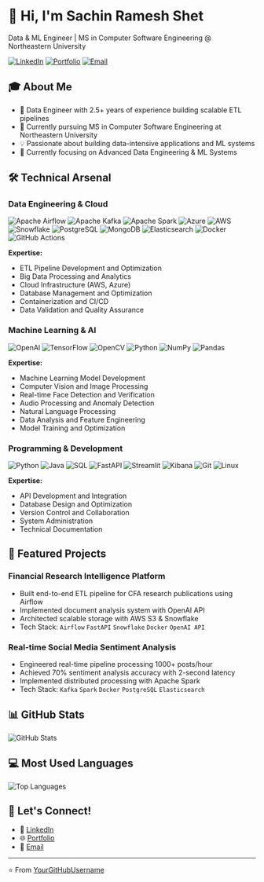 # 👋 Hi, I'm Sachin Ramesh Shet

Data & ML Engineer | MS in Computer Software Engineering @ Northeastern University

[![LinkedIn](https://img.shields.io/badge/LinkedIn-0077B5?style=for-the-badge&logo=linkedin&logoColor=white)](https://linkedin.com/in/SachinShet73)
[![Portfolio](https://img.shields.io/badge/Portfolio-000000?style=for-the-badge&logo=About.me&logoColor=white)](https://sachinshet73.vercel.app)
[![Email](https://img.shields.io/badge/Email-D14836?style=for-the-badge&logo=gmail&logoColor=white)](mailto:shet.sa@northeastern.edu)

## 🎓 About Me
- 🎯 Data Engineer with 2.5+ years of experience building scalable ETL pipelines
- 🔭 Currently pursuing MS in Computer Software Engineering at Northeastern University
- 💡 Passionate about building data-intensive applications and ML systems
- 🌱 Currently focusing on Advanced Data Engineering & ML Systems

## 🛠️ Technical Arsenal

### Data Engineering & Cloud
![Apache Airflow](https://img.shields.io/badge/Apache%20Airflow-017CEE?style=for-the-badge&logo=Apache%20Airflow&logoColor=white)
![Apache Kafka](https://img.shields.io/badge/Apache%20Kafka-231F20?style=for-the-badge&logo=apache-kafka&logoColor=white)
![Apache Spark](https://img.shields.io/badge/Apache%20Spark-FDEE21?style=for-the-badge&logo=apachespark&logoColor=black)
![Azure](https://img.shields.io/badge/Azure%20Data%20Factory-0078D4?style=for-the-badge&logo=azure-devops&logoColor=white)
![AWS](https://img.shields.io/badge/AWS%20S3-FF9900?style=for-the-badge&logo=amazon-aws&logoColor=white)
![Snowflake](https://img.shields.io/badge/Snowflake-29B5E8?style=for-the-badge&logo=snowflake&logoColor=white)
![PostgreSQL](https://img.shields.io/badge/PostgreSQL-316192?style=for-the-badge&logo=postgresql&logoColor=white)
![MongoDB](https://img.shields.io/badge/MongoDB-4EA94B?style=for-the-badge&logo=mongodb&logoColor=white)
![Elasticsearch](https://img.shields.io/badge/Elasticsearch-005571?style=for-the-badge&logo=elasticsearch&logoColor=white)
![Docker](https://img.shields.io/badge/Docker-2CA5E0?style=for-the-badge&logo=docker&logoColor=white)
![GitHub Actions](https://img.shields.io/badge/GitHub_Actions-2088FF?style=for-the-badge&logo=github-actions&logoColor=white)

**Expertise:**
- ETL Pipeline Development and Optimization
- Big Data Processing and Analytics
- Cloud Infrastructure (AWS, Azure)
- Database Management and Optimization
- Containerization and CI/CD
- Data Validation and Quality Assurance

### Machine Learning & AI
![OpenAI](https://img.shields.io/badge/OpenAI%20API-412991?style=for-the-badge&logo=openai&logoColor=white)
![TensorFlow](https://img.shields.io/badge/TensorFlow-FF6F00?style=for-the-badge&logo=tensorflow&logoColor=white)
![OpenCV](https://img.shields.io/badge/OpenCV-27338e?style=for-the-badge&logo=OpenCV&logoColor=white)
![Python](https://img.shields.io/badge/Python-3776AB?style=for-the-badge&logo=python&logoColor=white)
![NumPy](https://img.shields.io/badge/Numpy-777BB4?style=for-the-badge&logo=numpy&logoColor=white)
![Pandas](https://img.shields.io/badge/Pandas-2C2D72?style=for-the-badge&logo=pandas&logoColor=white)

**Expertise:**
- Machine Learning Model Development
- Computer Vision and Image Processing
- Real-time Face Detection and Verification
- Audio Processing and Anomaly Detection
- Natural Language Processing
- Data Analysis and Feature Engineering
- Model Training and Optimization

### Programming & Development
![Python](https://img.shields.io/badge/Python-FFD43B?style=for-the-badge&logo=python&logoColor=blue)
![Java](https://img.shields.io/badge/Java-ED8B00?style=for-the-badge&logo=openjdk&logoColor=white)
![SQL](https://img.shields.io/badge/SQL-4479A1?style=for-the-badge&logo=mysql&logoColor=white)
![FastAPI](https://img.shields.io/badge/FastAPI-009688?style=for-the-badge&logo=FastAPI&logoColor=white)
![Streamlit](https://img.shields.io/badge/Streamlit-FF4B4B?style=for-the-badge&logo=Streamlit&logoColor=white)
![Kibana](https://img.shields.io/badge/Kibana-005571?style=for-the-badge&logo=Kibana&logoColor=white)
![Git](https://img.shields.io/badge/GIT-E44C30?style=for-the-badge&logo=git&logoColor=white)
![Linux](https://img.shields.io/badge/Linux-FCC624?style=for-the-badge&logo=linux&logoColor=black)

**Expertise:**
- API Development and Integration
- Database Design and Optimization
- Version Control and Collaboration
- System Administration
- Technical Documentation

## 🚀 Featured Projects

### Financial Research Intelligence Platform
- Built end-to-end ETL pipeline for CFA research publications using Airflow
- Implemented document analysis system with OpenAI API
- Architected scalable storage with AWS S3 & Snowflake
- Tech Stack: `Airflow` `FastAPI` `Snowflake` `Docker` `OpenAI API`

### Real-time Social Media Sentiment Analysis
- Engineered real-time pipeline processing 1000+ posts/hour
- Achieved 70% sentiment analysis accuracy with 2-second latency
- Implemented distributed processing with Apache Spark
- Tech Stack: `Kafka` `Spark` `Docker` `PostgreSQL` `Elasticsearch`

## 📊 GitHub Stats

![GitHub Stats](https://github-readme-stats.vercel.app/api?username=SachinShet73&show_icons=true&theme=dracula)

## 💻 Most Used Languages

![Top Languages](https://github-readme-stats.vercel.app/api/top-langs/?username=SachinShet73&layout=compact&theme=dracula)

## 🤝 Let's Connect!
- 💼 [LinkedIn](https://linkedin.com/in/SachinShet73)
- 🌐 [Portfolio](https://sachinshet73.vercel.app)
- 📧 [Email](mailto:shet.sa@northeastern.edu)

---
⭐️ From [YourGitHubUsername](https://github.com/SachinShet73)
